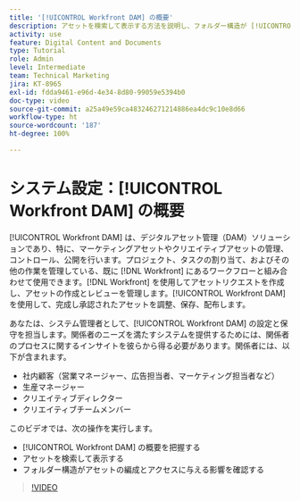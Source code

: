 ```yaml
---
title: '[!UICONTROL Workfront DAM] の概要'
description: アセットを検索して表示する方法を説明し、フォルダー構造が [!UICONTROL Workfront DAM] でアセットの編成とアクセスにどのように影響するかを確認します。
activity: use
feature: Digital Content and Documents
type: Tutorial
role: Admin
level: Intermediate
team: Technical Marketing
jira: KT-8965
exl-id: fdda9461-e96d-4e34-8d80-99059e5394b0
doc-type: video
source-git-commit: a25a49e59ca483246271214886ea4dc9c10e8d66
workflow-type: ht
source-wordcount: '187'
ht-degree: 100%

---
```


# システム設定：[!UICONTROL Workfront DAM] の概要

[!UICONTROL Workfront DAM] は、デジタルアセット管理（DAM）ソリューションであり、特に、マーケティングアセットやクリエイティブアセットの管理、コントロール、公開を行います。プロジェクト、タスクの割り当て、およびその他の作業を管理している、既に [!DNL Workfront] にあるワークフローと組み合わせて使用できます。[!DNL Workfront] を使用してアセットリクエストを作成し、アセットの作成とレビューを管理します。[!UICONTROL Workfront DAM] を使用して、完成し承認されたアセットを調整、保存、配布します。


あなたは、システム管理者として、[!UICONTROL Workfront DAM] の設定と保守を担当します。関係者のニーズを満たすシステムを提供するためには、関係者のプロセスに関するインサイトを彼らから得る必要があります。関係者には、以下が含まれます。

* 社内顧客（営業マネージャー、広告担当者、マーケティング担当者など）
* 生産マネージャー
* クリエイティブディレクター
* クリエイティブチームメンバー

このビデオでは、次の操作を実行します。

* [!UICONTROL Workfront DAM] の概要を把握する
* アセットを検索して表示する
* フォルダー構造がアセットの編成とアクセスに与える影響を確認する

>[!VIDEO](https://video.tv.adobe.com/v/335228/?quality=12&learn=on)
